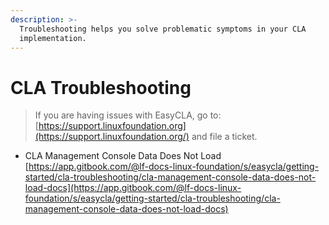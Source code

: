 ```yaml
---
description: >-
  Troubleshooting helps you solve problematic symptoms in your CLA
  implementation.
---
```


# CLA Troubleshooting

> If you are having issues with EasyCLA, go to: [https://support.linuxfoundation.org](https://support.linuxfoundation.org/) and file a ticket.

* CLA Management Console Data Does Not Load [https://app.gitbook.com/@lf-docs-linux-foundation/s/easycla/getting-started/cla-troubleshooting/cla-management-console-data-does-not-load-docs](https://app.gitbook.com/@lf-docs-linux-foundation/s/easycla/getting-started/cla-troubleshooting/cla-management-console-data-does-not-load-docs)

